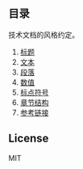 ## 目录

技术文档的风格约定。

1. [标题](docs/title.md)
1. [文本](docs/text.md)
1. [段落](docs/paragraph.md)
1. [数值](docs/number.md)
1. [标点符号](docs/marks.md)
1. [章节结构](docs/structure.md)
1. [参考链接](docs/reference.md)

## License

MIT
